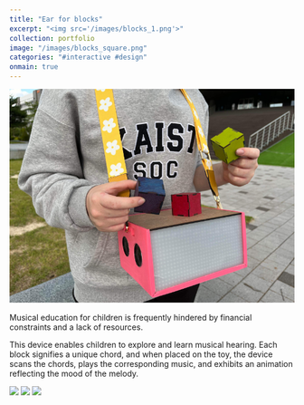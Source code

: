 ```yaml
---
title: "Ear for blocks"
excerpt: "<img src='/images/blocks_1.png'>"
collection: portfolio
image: "/images/blocks_square.png"
categories: "#interactive #design"
onmain: true
---
```

<img src='images/blocks_1.png'>

Musical education for children is frequently hindered by financial constraints and a lack of resources.

This device enables children to explore and learn musical hearing. Each block signifies a unique chord, and when placed on the toy, the device scans the chords, plays the corresponding music, and exhibits an animation reflecting the mood of the melody.

<img src='images/blocks_2.png'>
<img src='images/blocks_3.png'>
<img src='images/blocks_4.png'>
